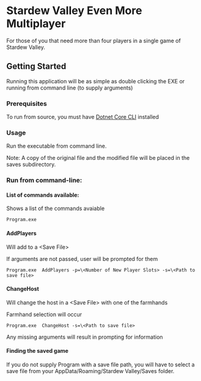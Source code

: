 # Stardew Valley Even More Multiplayer
For those of you that need more than four players in a single game of Stardew Valley.

## Getting Started
Running this application will be as simple as double clicking the EXE or running from command line (to supply arguments)

### Prerequisites
To run from source, you must have [Dotnet Core CLI](https://docs.microsoft.com/en-us/dotnet/core/tools/?tabs=netcore) installed

### Usage
Run the executable from command line.

Note: A copy of the original file and the modified file will be placed in the saves subdirectory.

### Run from command-line:

#### List of commands available:
Shows a list of the commands avaiable
```
Program.exe
```
#### AddPlayers
Will add <Number of New Player Slots> to a \<Save File>
  
If arguments are not passed, user will be prompted for them
```
Program.exe  AddPlayers -p=\<Number of New Player Slots> -s=\<Path to save file>
```

#### ChangeHost
Will change the host in a \<Save File> with one of the farmhands

Farmhand selection will occur
```
Program.exe  ChangeHost -s=\<Path to save file>
```
Any missing arguments will result in prompting for information

#### Finding the saved game
If you do not supply Program with a save file path, you will have to select a save file from your AppData/Roaming/Stardew Valley/Saves folder.




